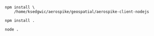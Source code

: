
    npm install \
        /home/ksedgwic/aerospike/geospatial/aerospike-client-nodejs

    npm install .

    node .
    
